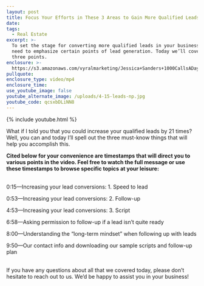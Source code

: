 ```yaml
---
layout: post
title: Focus Your Efforts in These 3 Areas to Gain More Qualified Leads
date:
tags:
  - Real Estate
excerpt: >-
  To set the stage for converting more qualified leads in your business, you’ll
  need to emphasize certain points of lead generation. Today we’ll cover those
  three points.
enclosure: >-
  https://s3.amazonaws.com/vyralmarketing/Jessica+Sanders+1000CallsADay/1000+Calls+A+Day-+Focus+Your+Efforts+in+These+3+Areas+to+Gain+More+Qualified+Leads.mp4
pullquote:
enclosure_type: video/mp4
enclosure_time:
use_youtube_image: false
youtube_alternate_image: /uploads/4-15-leads-np.jpg
youtube_code: qcsxbDLiNN8
---
```


{% include youtube.html %}

What if I told you that you could increase your qualified leads by 21 times? Well, you can and today I’ll spell out the three must-know things that will help you accomplish this.&nbsp;

**Cited below for your convenience are timestamps that will direct you to various points in the video. Feel free to watch the full message or use these timestamps to browse specific topics at your leisure:**&nbsp;

<br>0:15—Increasing your lead conversions: 1. Speed to lead

0:53—Increasing your lead conversions: 2. Follow-up &nbsp;

4:53—Increasing your lead conversions: 3. Script

6:58—Asking permission to follow-up if a lead isn’t quite ready &nbsp;

8:00—Understanding the “long-term mindset” when following up with leads

9:50—Our contact info and downloading our sample scripts and follow-up plan&nbsp;

<br>If you have any questions about all that we covered today, please don’t hesitate to reach out to us. We’d be happy to assist you in your business\!
